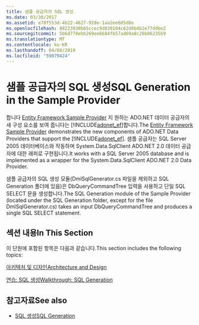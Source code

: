 ```yaml
---
title: 샘플 공급자의 SQL 생성
ms.date: 03/30/2017
ms.assetid: e70f553d-4622-4627-928e-1aa2ee605d8e
ms.openlocfilehash: 88223930b65ccec9d030104c62d8b4b2e77ddbe2
ms.sourcegitcommit: 5b6d778ebb269ee6684fb57ad69a8c28b06235b9
ms.translationtype: MT
ms.contentlocale: ko-KR
ms.lasthandoff: 04/08/2019
ms.locfileid: "59079424"
---
```

# <a name="sql-generation-in-the-sample-provider"></a><span data-ttu-id="21486-102">샘플 공급자의 SQL 생성</span><span class="sxs-lookup"><span data-stu-id="21486-102">SQL Generation in the Sample Provider</span></span>
<span data-ttu-id="21486-103">합니다 [Entity Framework Sample Provider](https://code.msdn.microsoft.com/windowsdesktop/Entity-Framework-Sample-6a9801d0) 지 원하는 ADO.NET 데이터 공급자의 새 구성 요소를 보여 줍니다는 [!INCLUDE[adonet_ef](../../../../../includes/adonet-ef-md.md)]합니다.</span><span class="sxs-lookup"><span data-stu-id="21486-103">The [Entity Framework Sample Provider](https://code.msdn.microsoft.com/windowsdesktop/Entity-Framework-Sample-6a9801d0) demonstrates the new components of ADO.NET Data Providers that support the [!INCLUDE[adonet_ef](../../../../../includes/adonet-ef-md.md)].</span></span>  <span data-ttu-id="21486-104">샘플 공급자는 SQL Server 2005 데이터베이스와 작동하며 System.Data.SqlClient ADO.NET 2.0 데이터 공급자에 대한 래퍼로 구현됩니다.</span><span class="sxs-lookup"><span data-stu-id="21486-104">It works with a SQL Server 2005 database and is implemented as a wrapper for the System.Data.SqlClient ADO.NET 2.0 Data Provider.</span></span>  
  
 <span data-ttu-id="21486-105">샘플 공급자의 SQL 생성 모듈(DmlSqlGenerator.cs 파일을 제외하고 SQL Generation 폴더에 있음)은 DbQueryCommandTree 입력을 사용하고 단일 SQL SELECT 문을 생성합니다.</span><span class="sxs-lookup"><span data-stu-id="21486-105">The SQL Generation module of the Sample Provider (located under the SQL Generation folder, except for the file DmlSqlGenerator.cs) takes an input DbQueryCommandTree and produces a single SQL SELECT statement.</span></span>  
  
## <a name="in-this-section"></a><span data-ttu-id="21486-106">섹션 내용</span><span class="sxs-lookup"><span data-stu-id="21486-106">In This Section</span></span>  
 <span data-ttu-id="21486-107">이 단원에 포함된 항목은 다음과 같습니다.</span><span class="sxs-lookup"><span data-stu-id="21486-107">This section includes the following topics:</span></span>  
  
 [<span data-ttu-id="21486-108">아키텍처 및 디자인</span><span class="sxs-lookup"><span data-stu-id="21486-108">Architecture and Design</span></span>](../../../../../docs/framework/data/adonet/ef/architecture-and-design.md)  
  
 [<span data-ttu-id="21486-109">연습: SQL 생성</span><span class="sxs-lookup"><span data-stu-id="21486-109">Walkthrough: SQL Generation</span></span>](../../../../../docs/framework/data/adonet/ef/walkthrough-sql-generation.md)  
  
## <a name="see-also"></a><span data-ttu-id="21486-110">참고자료</span><span class="sxs-lookup"><span data-stu-id="21486-110">See also</span></span>

- [<span data-ttu-id="21486-111">SQL 생성</span><span class="sxs-lookup"><span data-stu-id="21486-111">SQL Generation</span></span>](../../../../../docs/framework/data/adonet/ef/sql-generation.md)

